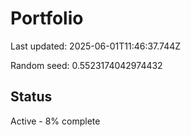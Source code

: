 # Portfolio

Last updated: 2025-06-01T11:46:37.744Z

Random seed: 0.5523174042974432

## Status

Active - 8% complete